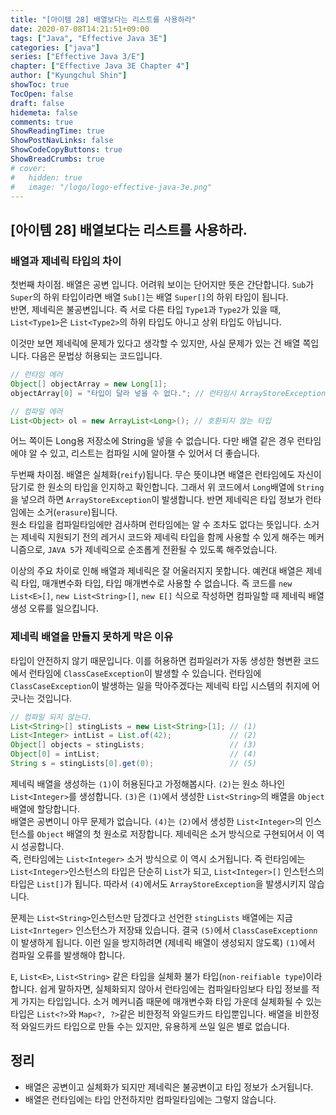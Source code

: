 ```yaml
---
title: "[아이템 28] 배열보다는 리스트를 사용하라"
date: 2020-07-08T14:21:51+09:00
tags: ["Java", "Effective Java 3E"]
categories: ["java"]
series: ["Effective Java 3/E"]
chapter: ["Effective Java 3E Chapter 4"]
author: ["Kyungchul Shin"]
showToc: true
TocOpen: false
draft: false
hidemeta: false
comments: true
ShowReadingTime: true
ShowPostNavLinks: false
ShowCodeCopyButtons: true
ShowBreadCrumbs: true
# cover:
#   hidden: true
#   image: "/logo/logo-effective-java-3e.png"
---
```

## [아이템 28] 배열보다는 리스트를 사용하라.

### 배열과 제네릭 타입의 차이
첫번째 차이점. 배열은 공변 입니다. 어려워 보이는 단어지만 뜻은 간단합니다. `Sub`가 `Super`의 하위 타입이라면 배열 `Sub[]`는 배열 `Super[]`의 하위 타입이 됩니다.   
반면, 제네릭은 불공변입니다. 즉 서로 다른 타입 `Type1`과 `Type2`가 있을 때, `List<Type1>`은 `List<Type2>`의 하위 타입도 아니고 상위 타입도 아닙니다.

이것만 보면 제네릭에 문제가 있다고 생각할 수 있지만, 사실 문제가 있는 건 배열 쪽입니다. 다음은 문법상 허용되는 코드입니다.

``` java
// 런타임 에러
Object[] objectArray = new Long[1];
objectArray[0] = "타입이 달라 넣을 수 없다."; // 런타임시 ArrayStoreException을 던진다
```

``` java
// 컴파일 에러
List<Object> ol = new ArrayList<Long>(); // 호환되지 않는 타입
```

어느 쪽이든 Long용 저장소에 String을 넣을 수 없습니다. 다만 배열 같은 경우 런타임에야 알 수 있고, 리스트는 컴파일 시에 알아챌 수 있어서 더 좋습니다.
   
두번째 차이점. 배열은 실체화(`reify`)됩니다. 무슨 뜻이냐면 배열은 런타임에도 자신이 담기로 한 원소의 타입을 인지하고 확인합니다. 그래서 위 코드에서 `Long`배열에 `String`을 넣으려 하면
`ArrayStoreException`이 발생합니다. 반면 제네릭은 타입 정보가 런타임에는 소거(`erasure`)됩니다.   
원소 타입을 컴파일타임에만 검사하며 런타임에는 알 수 조차도 없다는 뜻입니다. 소거는 제네릭 지원되기 전의 레거시 코드와 제네릭 타입을 함께 사용할 수 있게 해주는 메커니즘으로, `JAVA 5`가 제네릭으로 순조롭게 전환될 수 있도록 해주었습니다.
   
이상의 주요 차이로 인해 배열과 제네릭은 잘 어울러지지 못합니다. 예컨대 배열은 제네릭 타입, 매개변수화 타입, 타입 매개변수로 사용할 수 없습니다. 즉 코드를 `new List<E>[]`, `new List<String>[]`, `new E[]` 식으로 작성하면 컴파일할 때 제네릭 배열 생성 오류를 일으킵니다.
   

### 제네릭 배열을 만들지 못하게 막은 이유
타입이 안전하지 않기 때문입니다. 이를 허용하면 컴파일러가 자동 생성한 형변환 코드에서 런타임에 `ClassCaseException`이 발생할 수 있습니다. 런타임에 `ClassCaseException`이 발생하는 일을 막아주겠다는 제네릭 타입 시스템의 취지에 어긋나는 것입니다.

``` java
// 컴파일 되지 않는다.
List<String>[] stingLists = new List<String>[1]; // (1)
List<Integer> intList = List.of(42);             // (2)
Object[] objects = stingLists;                   // (3)
Object[0] = intList;                             // (4)
String s = stingLists[0].get(0);                 // (5)
```

제네릭 배열을 생성하는 `(1)`이 허용된다고 가정해봅시다. `(2)`는 원소 하나인 `List<Integer>`를 생성합니다. `(3)`은 `(1)`에서 생성한 `List<String>`의 배열을 `Object` 배열에 할당합니다.   
배열은 공변이니 아무 문제가 없습니다. `(4)`는 `(2)`에서 생성한 `List<Integer>`의 인스턴스를 `Object` 배열의 첫 원소로 저장합니다. 제네릭은 소거 방식으로 구현되어서 이 역시 성공합니다.   
즉, 런타임에는 `List<Integer>` 소거 방식으로 이 역시 소거됩니다. 즉 런타임에는 `List<Integer>`인스턴스의 타입은 단순히 `List`가 되고, `List<Integer>[]` 인스턴스의 타입은 `List[]`가 됩니다. 따라서 `(4)`에서도 `ArrayStoreException`을 발생시키지 않습니다.
   
문제는 `List<String>`인스턴스만 담겠다고 선언한 `stingLists` 배열에는 지금 `List<Inrteger>` 인스턴스가 저장돼 있습니다. 결국 `(5)`에서 `ClassCaseExceptionn`이 발생하게 됩니다.
이런 일을 방지하려면 (제네릭 배열이 생성되지 않도록) `(1)`에서 컴파일 오류를 발생해야 합니다.
   
`E`, `List<E>`, `List<String>` 같은 타입을 실체화 불가 타입(`non-reifiable type`)이라 합니다. 쉽게 말하자면, 실체화되지 않아서 런타임에는 컴파일타임보다 타입 정보를 적게 가지는 타입입니다. 소거 메커니즘 때문에 매개변수화 타입 가운데 실체화될 수 있는  타입은 `List<?>`와 `Map<?, ?>`같은 비한정적 와일드카드 타입뿐입니다. 배열을 비한정적 와일드카드 타입으로 만들 수는 있지만, 유용하게 쓰일 일은 별로 없습니다.
   

## 정리
- 배열은 공변이고 실체화가 되지만 제네릭은 불공변이고 타입 정보가 소거됩니다.
- 배열은 런타임에는 타입 안전하지만 컴파일타임에는 그렇지 않습니다.


